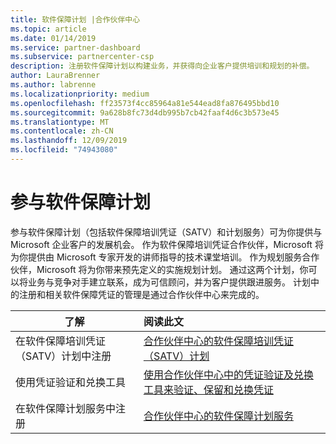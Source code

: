 ```yaml
---
title: 软件保障计划 |合作伙伴中心
ms.topic: article
ms.date: 01/14/2019
ms.service: partner-dashboard
ms.subservice: partnercenter-csp
description: 注册软件保障计划以构建业务，并获得向企业客户提供培训和规划的补偿。
author: LauraBrenner
ms.author: labrenne
ms.localizationpriority: medium
ms.openlocfilehash: ff23573f4cc85964a81e544ead8fa876495bbd10
ms.sourcegitcommit: 9a628b8fc73d4db995b7cb42faaf4d6c3b573e45
ms.translationtype: MT
ms.contentlocale: zh-CN
ms.lasthandoff: 12/09/2019
ms.locfileid: "74943080"
---
```

# <a name="participate-in-software-assurance-programs"></a>参与软件保障计划

参与软件保障计划（包括软件保障培训凭证（SATV）和计划服务）可为你提供与 Microsoft 企业客户的发展机会。 作为软件保障培训凭证合作伙伴，Microsoft 将为你提供由 Microsoft 专家开发的讲师指导的技术课堂培训。 作为规划服务合作伙伴，Microsoft 将为你带来预先定义的实施规划计划。 通过这两个计划，你可以将业务与竞争对手建立联系，成为可信顾问，并为客户提供跟进服务。 计划中的注册和相关软件保障凭证的管理是通过合作伙伴中心来完成的。

|**了解**   |**阅读此文**   |
|--------------------------|:------------------|
|在软件保障培训凭证（SATV）计划中注册|[合作伙伴中心的软件保障培训凭证（SATV）计划](software-assurance-satv.md)|
|使用凭证验证和兑换工具|[使用合作伙伴中心中的凭证验证及兑换工具来验证、保留和兑换凭证](voucher-validation-tool.md)|
|在软件保障计划服务中注册|[合作伙伴中心的软件保障计划服务](software-assurance-dps.md) 


